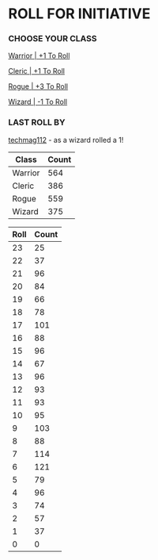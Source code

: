 # ROLL FOR INITIATIVE
### CHOOSE YOUR CLASS

[Warrior | +1 To Roll](https://github.com/benjaminsampica/benjaminsampica/issues/new?title=roll%7Cwarrior&body=Just+click+%27Submit+new+issue%27.)

[Cleric | +1 To Roll](https://github.com/benjaminsampica/benjaminsampica/issues/new?title=roll%7Ccleric&body=Just+click+%27Submit+new+issue%27.)

[Rogue | +3 To Roll](https://github.com/benjaminsampica/benjaminsampica/issues/new?title=roll%7Crogue&body=Just+click+%27Submit+new+issue%27.)

[Wizard | -1 To Roll](https://github.com/benjaminsampica/benjaminsampica/issues/new?title=roll%7Cwizard&body=Just+click+%27Submit+new+issue%27.)
### LAST ROLL BY
[techmag112](https://www.github.com/techmag112) - as a wizard rolled a 1!

|Class|Count|
|-|-|
|Warrior|564|
|Cleric|386|
|Rogue|559|
|Wizard|375|

|Roll|Count|
|-|-|
|23|25
|22|37
|21|96
|20|84
|19|66
|18|78
|17|101
|16|88
|15|96
|14|67
|13|96
|12|93
|11|93
|10|95
|9|103
|8|88
|7|114
|6|121
|5|79
|4|96
|3|74
|2|57
|1|37
|0|0
